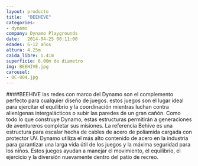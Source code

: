 ```yaml
---
layout: producto
title:  "BEEHIVE"
categories:
- dynamo
company: Dynamo Playgrounds
date:   2014-04-25 00:11:00
edades: 6-12 años 
altura: 4.25m
caida_libre: 1.41m
superficie: 6.00m de diametro
img: BEEHIVE.jpg
carousel:
- DC-804.jpg
---
```

####BEEHIVE
las redes con marco del Dynamo son el complemento perfecto para cualquier diseño de juegos. estos juegos son el lugar ideal para ejercitar el equilibrio y la coordinación mientras luchan contra alienígenas intergalácticos o subir las paredes de un gran cañón. Como todo lo que construye Dynamo, estas estructuras permitirán a generaciones de aventureros completar sus misiones.
La referencia Behive es una estructura para escalar hecha de cables de acero de poliamida cargada con protector UV. Dynamo utiliza el más alto contenido de acero en la industria para garantizar una larga vida útil de los juegos y la máxima seguridad para los niños. Estos juegos ayudan a manejar el movimiento, el equilibrio, el ejercicio y la diversión nuevamente dentro del patio de recreo.

